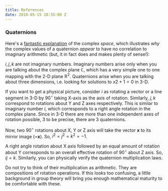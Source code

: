 ```yaml
---
title: References
date: 2018-05-15 18:35:00 Z
---
```


### Quaternions
Here's a [fantastic explanation](^1) of the complex _space_, which illustrates _why_ the complex values of a quaternion _appear_ to have no correlation to imaginary arithmetic (but, it in fact does and makes plenty of sense!):

$i,j,k$ are not imaginary numbers. Imaginary numbers arise only when you are talking about the complex plane $\mathbb{C}$, which has a very simple one to one mapping with the 2-D plane $\mathbb{R}^2$. Quaternions arise when you are talking about three dimensions, i.e. looking for solutions to $x2+1=0$ in 3-D.

If you want to get a physical picture, consider $i$ as rotating a vector or a line segment in 3-D by $90^\circ$ taking X-axis as the axis of rotation. Similarly, $j,k$ correspond to rotations about Y and Z axes respectively. This is similar to imaginary number $i$, which corresponds to a right angle rotation in the complex plane. Since in 3-D there are more than one independent axes of rotation possible, 3 to be precise, there are 3 quaternions.

Now, two $90^\circ$ rotations about X, Y or Z axis will take the vector $\mathbf{x}$ to its mirror image ($\mathbf{-x}$). So, $i^2=j^2=k^2=-1$.

A right angle rotation about X axis followed by an equal amount of rotation about Y corresponds to an overall effective rotation of $90^\circ$ about Z axis. So, $ij=k$. Similarly, you can physically verify the quaternion multiplication laws.

Do not try to think of their multiplication as arithmetic. They are compositions of rotation operations. If this looks too confusing, a little background in group theory will bring you enough mathematical maturity to be comfortable with these.

[^1]: https://math.stackexchange.com/q/296357
